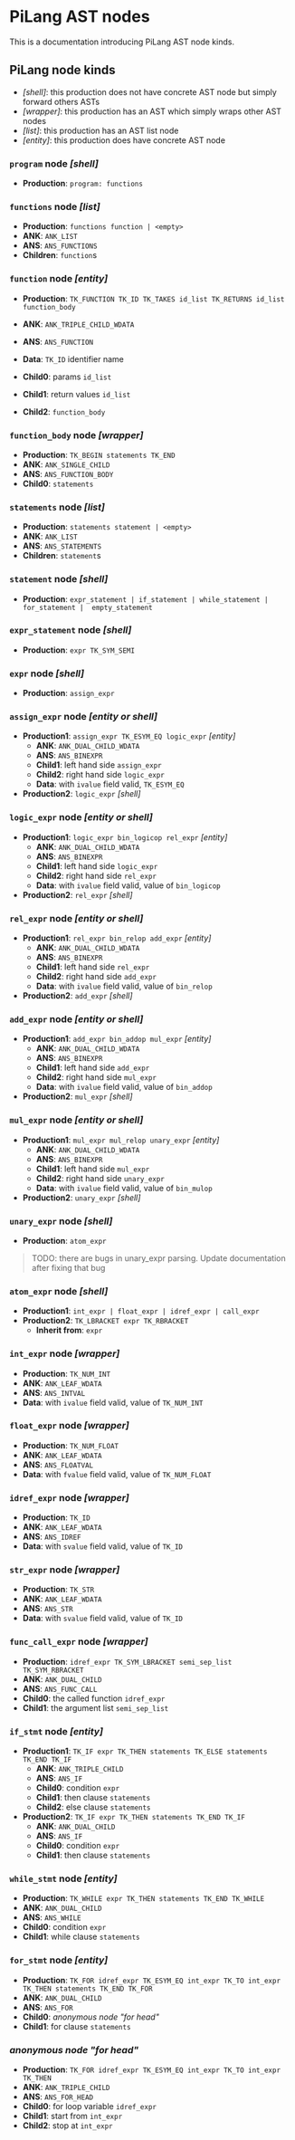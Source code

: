 # PiLang AST nodes
This is a documentation introducing PiLang AST node kinds.

## PiLang node kinds

* _[shell]_: this production does not have concrete AST node but simply
forward others ASTs
* _[wrapper]_: this production has an AST which simply wraps other
AST nodes
* _[list]_: this production has an AST list node
* _[entity]_: this production does have concrete AST node

### `program` node _[shell]_
* __Production__: `program: functions` <br/>

### `functions` node _[list]_
* __Production__: `functions function | <empty>` 
* __ANK__: `ANK_LIST` 
* __ANS__: `ANS_FUNCTIONS` 
* __Children__: `function`s 

### `function` node _[entity]_
* __Production__: 
`TK_FUNCTION TK_ID TK_TAKES id_list TK_RETURNS id_list function_body`

* __ANK__: `ANK_TRIPLE_CHILD_WDATA` 
* __ANS__: `ANS_FUNCTION` 
* __Data__: `TK_ID` identifier name 
* __Child0__: params `id_list` 
* __Child1__: return values `id_list` 
* __Child2__: `function_body` 

### `function_body` node _[wrapper]_
* __Production__: `TK_BEGIN statements TK_END` 
* __ANK__: `ANK_SINGLE_CHILD` 
* __ANS__: `ANS_FUNCTION_BODY` 
* __Child0__: `statements` 

### `statements` node _[list]_
* __Production__: `statements statement | <empty>` 
* __ANK__: `ANK_LIST` 
* __ANS__: `ANS_STATEMENTS` 
* __Children__: `statement`s 

### `statement` node _[shell]_
* __Production__: 
`expr_statement | if_statement | while_statement | for_statement | 
empty_statement` 

### `expr_statement` node _[shell]_
* __Production__: `expr TK_SYM_SEMI` 

### `expr` node _[shell]_
* __Production__: `assign_expr`

### `assign_expr` node _[entity or shell]_
* __Production1__: `assign_expr TK_ESYM_EQ logic_expr` _[entity]_ 
  - __ANK__: `ANK_DUAL_CHILD_WDATA` 
  - __ANS__: `ANS_BINEXPR`
  - __Child1__: left hand side `assign_expr`
  - __Child2__: right hand side `logic_expr`
  - __Data__: with `ivalue` field valid, `TK_ESYM_EQ`
* __Production2__: `logic_expr` _[shell]_

### `logic_expr` node _[entity or shell]_
* __Production1__: `logic_expr bin_logicop rel_expr` _[entity]_
  - __ANK__: `ANK_DUAL_CHILD_WDATA`
  - __ANS__: `ANS_BINEXPR`
  - __Child1__: left hand side `logic_expr`
  - __Child2__: right hand side `rel_expr`
  - __Data__: with `ivalue` field valid, value of `bin_logicop`
* __Production2__: `rel_expr` _[shell]_

### `rel_expr` node _[entity or shell]_
* __Production1__: `rel_expr bin_relop add_expr` _[entity]_
  - __ANK__: `ANK_DUAL_CHILD_WDATA`
  - __ANS__: `ANS_BINEXPR`
  - __Child1__: left hand side `rel_expr`
  - __Child2__: right hand side `add_expr`
  - __Data__: with `ivalue` field valid, value of `bin_relop`
* __Production2__: `add_expr` _[shell]_

### `add_expr` node _[entity or shell]_
* __Production1__: `add_expr bin_addop mul_expr` _[entity]_
  - __ANK__: `ANK_DUAL_CHILD_WDATA`
  - __ANS__: `ANS_BINEXPR`
  - __Child1__: left hand side `add_expr`
  - __Child2__: right hand side `mul_expr`
  - __Data__: with `ivalue` field valid, value of `bin_addop`
* __Production2__: `mul_expr` _[shell]_

### `mul_expr` node _[entity or shell]_
* __Production1__: `mul_expr mul_relop unary_expr` _[entity]_
  - __ANK__: `ANK_DUAL_CHILD_WDATA`
  - __ANS__: `ANS_BINEXPR`
  - __Child1__: left hand side `mul_expr`
  - __Child2__: right hand side `unary_expr`
  - __Data__: with `ivalue` field valid, value of `bin_mulop`
* __Production2__: `unary_expr` _[shell]_

### `unary_expr` node _[shell]_
* __Production__: `atom_expr`
> TODO: there are bugs in unary_expr parsing. Update documentation after
fixing that bug


### `atom_expr` node _[shell]_
* __Production1__: `int_expr | float_expr | idref_expr | call_expr`
* __Production2__: `TK_LBRACKET expr TK_RBRACKET`
  - __Inherit from__: `expr`
  
### `int_expr` node _[wrapper]_
* __Production__: `TK_NUM_INT`
* __ANK__: `ANK_LEAF_WDATA`
* __ANS__: `ANS_INTVAL`
* __Data__: with `ivalue` field valid, value of `TK_NUM_INT`

### `float_expr` node _[wrapper]_
* __Production__: `TK_NUM_FLOAT`
* __ANK__: `ANK_LEAF_WDATA`
* __ANS__: `ANS_FLOATVAL`
* __Data__: with `fvalue` field valid, value of `TK_NUM_FLOAT`

### `idref_expr` node _[wrapper]_
* __Production__: `TK_ID`
* __ANK__: `ANK_LEAF_WDATA`
* __ANS__: `ANS_IDREF`
* __Data__: with `svalue` field valid, value of `TK_ID`

### `str_expr` node _[wrapper]_
* __Production__: `TK_STR`
* __ANK__: `ANK_LEAF_WDATA`
* __ANS__: `ANS_STR`
* __Data__: with `svalue` field valid, value of `TK_ID`

### `func_call_expr` node _[wrapper]_
* __Production__:
`idref_expr TK_SYM_LBRACKET semi_sep_list TK_SYM_RBRACKET`
* __ANK__: `ANK_DUAL_CHILD`
* __ANS__: `ANS_FUNC_CALL`
* __Child0__: the called function `idref_expr`
* __Child1__: the argument list `semi_sep_list`

### `if_stmt` node _[entity]_
* __Production1__: 
`TK_IF expr TK_THEN statements TK_ELSE statements TK_END TK_IF`
  - __ANK__: `ANK_TRIPLE_CHILD`
  - __ANS__: `ANS_IF`
  - __Child0__: condition `expr`
  - __Child1__: then clause `statements`
  - __Child2__: else clause `statements`
* __Production2__:
`TK_IF expr TK_THEN statements TK_END TK_IF`
  - __ANK__: `ANK_DUAL_CHILD`
  - __ANS__: `ANS_IF`
  - __Child0__: condition `expr`
  - __Child1__: then clause `statements`

### `while_stmt` node _[entity]_
* __Production__:  `TK_WHILE expr TK_THEN statements TK_END TK_WHILE`
* __ANK__: `ANK_DUAL_CHILD`
* __ANS__: `ANS_WHILE`
* __Child0__: condition `expr`
* __Child1__: while clause `statements`

### `for_stmt` node _[entity]_
* __Production__: 
`TK_FOR idref_expr TK_ESYM_EQ int_expr TK_TO int_expr TK_THEN
 statements TK_END TK_FOR`
* __ANK__: `ANK_DUAL_CHILD`
* __ANS__: `ANS_FOR`
* __Child0__: _anonymous node "for head"_
* __Child1__: for clause `statements`

### _anonymous node "for head"_
* __Production__: 
`TK_FOR idref_expr TK_ESYM_EQ int_expr TK_TO int_expr TK_THEN`
* __ANK__: `ANK_TRIPLE_CHILD`
* __ANS__: `ANS_FOR_HEAD`
* __Child0__: for loop variable `idref_expr`
* __Child1__: start from `int_expr`
* __Child2__: stop at `int_expr`
